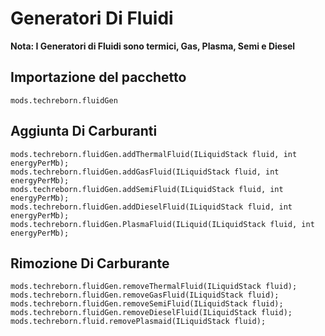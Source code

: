 # Generatori Di Fluidi
**Nota: I Generatori di Fluidi sono termici, Gas, Plasma, Semi e Diesel**
## Importazione del pacchetto
`mods.techreborn.fluidGen`

## Aggiunta Di Carburanti
```zenscript
mods.techreborn.fluidGen.addThermalFluid(ILiquidStack fluid, int energyPerMb);
mods.techreborn.fluidGen.addGasFluid(ILiquidStack fluid, int energyPerMb);
mods.techreborn.fluidGen.addSemiFluid(ILiquidStack fluid, int energyPerMb);
mods.techreborn.fluidGen.addDieselFluid(ILiquidStack fluid, int energyPerMb);
mods.techreborn.fluidGen.PlasmaFluid(ILiquid(ILiquidStack fluid, int energyPerMb);
```

## Rimozione Di Carburante
```zenscript
mods.techreborn.fluidGen.removeThermalFluid(ILiquidStack fluid);
mods.techreborn.fluidGen.removeGasFluid(ILiquidStack fluid);
mods.techreborn.fluidGen.removeSemiFluid(ILiquidStack fluid);
mods.techreborn.fluidGen.removeDieselFluid(ILiquidStack fluid);
mods.techreborn.fluid.removePlasmaid(ILiquidStack fluid);
```